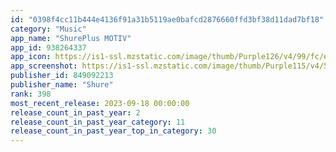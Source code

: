 ```yaml
---
id: "0398f4cc11b444e4136f91a31b5119ae0bafcd2876660ffd3bf38d11dad7bf18"
category: "Music"
app_name: "ShurePlus MOTIV"
app_id: 938264337
app_icon: https://is1-ssl.mzstatic.com/image/thumb/Purple126/v4/99/fc/e4/99fce46d-50d3-5f8a-86d1-4347c7059bcc/App_Store-1x_U007emarketing-0-10-0-85-220.png/1024x1024bb.png
app_screenshot: https://is1-ssl.mzstatic.com/image/thumb/Purple115/v4/5d/cd/0c/5dcd0c56-675e-32f7-8c45-85879d62f2cd/56e240b1-d1ec-4649-806f-bf09cb9c28fe_1.png/1242x2688bb.png
publisher_id: 849092213
publisher_name: "Shure"
rank: 398
most_recent_release: 2023-09-18 00:00:00
release_count_in_past_year: 2
release_count_in_past_year_category: 11
release_count_in_past_year_top_in_category: 30
---
```

